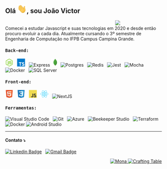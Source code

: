 ## Olá <img src="https://raw.githubusercontent.com/ABSphreak/ABSphreak/master/gifs/Hi.gif" width="30px">, sou João Victor

<a href="https://joaovictornsv.vercel.app" title="Entre no portal">
  <img src="https://static.wikia.nocookie.net/minecraft/images/f/fd/NetherPortalAnimated.gif/revision/latest?cb=20200112000746" align="right" width=150 /><br>
</a>
Comecei a estudar Javascript e suas tecnologias em 2020 e desde então procuro evoluir a cada dia. Atualmente cursando o 3º semestre de Engenharia de Computação no IFPB Campus Campina Grande.

#### <kbd>Back-end:</kbd><br>
<img height="26" title="NodeJS" alt="NodeJS" src="https://raw.githubusercontent.com/devicons/devicon/master/icons/nodejs/nodejs-original.svg"> &nbsp;
<img height="26" title="Typescript" alt="Typescript" src="https://raw.githubusercontent.com/devicons/devicon/master/icons/typescript/typescript-original.svg"> &nbsp;
<img height="26" title="Express" alt="Express" src="https://external-content.duckduckgo.com/iu/?u=https%3A%2F%2Fdzone.com%2Fstorage%2Ftemp%2F8229324-expressjs-logo.png&f=1&nofb=1">
<img height="26" title="MongoDB" alt="MongoDB" src="https://raw.githubusercontent.com/devicons/devicon/master/icons/mongodb/mongodb-original.svg">
<img height="26" title="Postgres" alt="Postgres" src="https://cdn.jsdelivr.net/gh/devicons/devicon/icons/postgresql/postgresql-original.svg"> &nbsp;
<img height="26" title="Redis" alt="Redis" src="https://cdn.jsdelivr.net/gh/devicons/devicon/icons/redis/redis-original.svg"> &nbsp;
<img height="26" title="Jest" alt="Jest" src="https://cdn.freebiesupply.com/logos/large/2x/jest-logo-png-transparent.png"> &nbsp;
<img height="26" title="Mocha" alt="Mocha" src="https://cdn.jsdelivr.net/gh/devicons/devicon/icons/mocha/mocha-plain.svg"> &nbsp;
<img height="26" title="Serverless" alt="Docker" src="https://gitlab.com/uploads/-/system/project/avatar/15112583/serverless_framework.png"> &nbsp;
<img height="26" title="SQL Server" alt="SQL Server" src="https://img.icons8.com/color/480/microsoft-sql-server.png">

####  <kbd>Front-end:</kbd><br>
<img height="26" title="HTML" alt="HTML" src="https://raw.githubusercontent.com/devicons/devicon/master/icons/html5/html5-original.svg"> &nbsp;
<img height="26" title="CSS" alt="CSS" src="https://raw.githubusercontent.com/devicons/devicon/master/icons/css3/css3-original.svg"> &nbsp;
<img height="26" title="Javascript" alt="Javascript" src="https://raw.githubusercontent.com/devicons/devicon/master/icons/javascript/javascript-original.svg"> &nbsp;
<img height="26" title="React / React Native" alt="React / React Native" src="https://raw.githubusercontent.com/devicons/devicon/master/icons/react/react-original.svg"> &nbsp;
<img height="26" title="Next" alt="NextJS" src="https://assets.vercel.com/image/upload/v1607554385/repositories/next-js/next-logo.png">

#### <kbd>Ferramentas:</kbd><br>
<img height="26" title="Visual Studio Code" alt="Visual Studio Code" src="https://cdn.jsdelivr.net/gh/devicons/devicon/icons/vscode/vscode-original.svg"> &nbsp;
<img height="26" title="Git" alt="Git" src="https://cdn.jsdelivr.net/gh/devicons/devicon/icons/git/git-original.svg"> &nbsp;
<img height="26" title="Azure" alt="Azure" src="https://cdn.jsdelivr.net/gh/devicons/devicon/icons/azure/azure-original.svg"> &nbsp;
<img height="26" title="Beekeeper Studio" alt="Beekeeper Studio" src="https://dashboard.snapcraft.io/site_media/appmedia/2020/03/512x512_4JGJ8f7.png"> &nbsp;
<img height="26" title="Terraform" alt="Terraform" src="https://i.pinimg.com/originals/28/ec/74/28ec7440a57536eebad2931517aa1cce.png">
<img height="26" title="Docker" alt="Docker" src="https://cdn.jsdelivr.net/gh/devicons/devicon/icons/docker/docker-original.svg">
<img height="26" title="Android Studio" alt="Android Studio" src="https://2.bp.blogspot.com/-tzm1twY_ENM/XlCRuI0ZkRI/AAAAAAAAOso/BmNOUANXWxwc5vwslNw3WpjrDlgs9PuwQCLcBGAsYHQ/s1600/pasted%2Bimage%2B0.png">


<hr>

#### Contato ⤵️

[![Linkedin Badge](https://img.shields.io/badge/linkedin%20-%230077B5.svg?&style=for-the-badge&logo=linkedin&logoColor=white)](https://www.linkedin.com/in/joaovictornsv/) &nbsp;
[![Gmail Badge](https://img.shields.io/badge/GMAIL-%23DC322F.svg?&style=for-the-badge&logo=gmail&logoColor=white)](mailto:joaovictornsv@gmail.com)

<div align="right">
  <a href="https://joaovictornsv.vercel.app" title="Clique aqui">
    <img src="https://github.githubassets.com/images/mona-loading-dark.gif" width=50 alt="Mona"/>
    <img src="https://i.pinimg.com/originals/2e/05/b7/2e05b7afeb0c9b20aea25d686cdd5029.gif" width=50 alt="Crafting Table"/>    
  </a>
</div>
